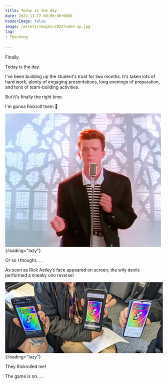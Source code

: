 ```yaml
---
title: Today is the day
date: 2022-11-17 00:00:00+0000
headerImage: false
image: /assets/images/2022/wake-up.jpg
tag:
- Teaching

---
```


Finally. 

Today is the day.

I've been building up the student's trust for two months. It's taken lots of hard work, plenty of engaging presentations, long evenings of preparation, and tons of team-building activities.

But it's finally the right time.

I'm gonna Rickroll them 🤫

![Never gonna give you up](/assets/images/2022/never-gonna-give-you-up.gif "Never gonna let you down"){:loading="lazy"}

Or so I thought. . . 

As soon as Rick Astley’s face appeared on screen, the wily devils performed a sneaky uno reverse!

![Three uno reverse cards](/assets/images/2022/uno-reverse.jpg "Three uno reverse cards on mobile phones"){:loading="lazy"}

They Rickrolled me!

The game is on. . .
